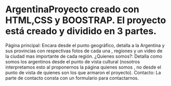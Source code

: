 # ArgentinaProyecto creado con HTML,CSS y BOOSTRAP. El proyecto está creado y dividido en 3 partes.
Página principal: Encara desde el punto geográfico, detalla a la Argentina y sus provincias con respectivas fotos de cada una , regiones y un video de la ciudad mas importante de cada región.
¿Quienes somos?: Detalla como somos los argentinos desde el punto de vista cultural (nosotros interpretamos esto al proponernos la página quienes somos , no desde el punto de vista de quienes son los que armaron el proyecto).
Contacto: La parte de contacto consta con un formulario para contactarnos.
